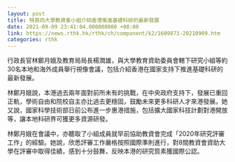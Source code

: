 ```yaml
---
layout: post
title: 特首向大學教資會小組介紹香港推進基礎科研的最新發展
date: 2021-09-09 23:41:04.000000000 +08:00
link: https://news.rthk.hk/rthk/ch/component/k2/1609873-20210909.htm
categories: rthk
---
```


行政長官林鄭月娥及教育局局長楊潤雄，與大學教育資助委員會轄下研究小組等約30名本地和海外成員舉行視像會議，包括介紹香港在國家支持下推進基礎科研的最新發展。

林鄭月娥說，本港過去兩年面對前所未有的挑戰，在中央政府支持下，發展已重回正軌，學術自由和院校自主亦比過去更穩固，鼓勵未來更多科研人才來港發展。她又說，國家科學技術部日前公布進一步惠港措施，包括擴大國家科技計劃對港開放等，讓本地科研界可獲更多資源研發。

林鄭月娥在會議中，亦聽取了小組成員就早前協助教資會完成「2020年研究評審工作」的經驗。她說，欣悉評審工作嚴格按照國際準則進行，對8間教資會資助大學在評審中取得佳績，感到十分鼓舞，反映本港的研究質素獲國際公認。
